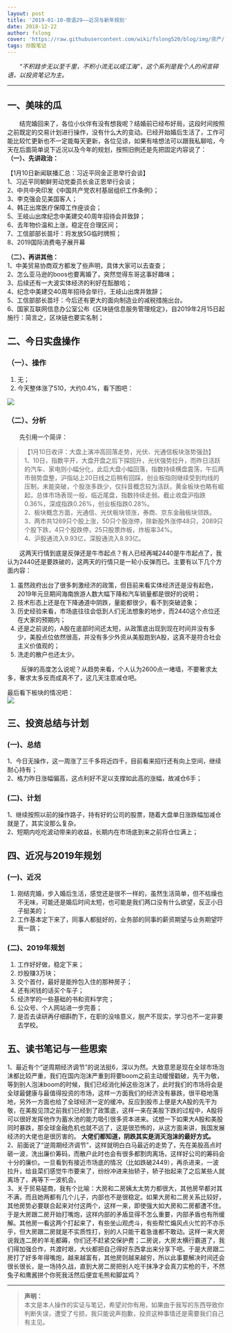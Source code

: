 ```yaml
---
layout: post
title: '2019-01-10-夜语29——近况与新年规划'
date: 2018-12-22
author: fslong
cover: 'https://raw.githubusercontent.com/wiki/fslong520/blog/img/资产/资产2019-01-10.jpg'
tags: 炒股笔记
---
```

  
&emsp;&emsp;*“不积跬步无以至千里，不积小流无以成江海”，这个系列是我个人的闲言碎语，以投资笔记为主。*  
   

---
  


## **一、美味的瓜**   
&emsp;&emsp;结完婚回来了，各位小伙伴有没有想我呢？结婚前已经布好局，这段时间按照之前既定的交易计划进行操作，没有什么大的变动。已经开始婚后生活了，工作可能比较忙更新也不一定能每天更新，各位见谅，如果有啥想法可以跟我私聊哈，今天在后面简单说下近况以及今年的规划，按照旧例还是先把固定内容说了：    
**（一）、先讲政治：**    


【1月10日新闻联播汇总：习近平同金正恩举行会谈】  
1、习近平同朝鲜劳动党委员长金正恩举行会谈；  
2、中共中央印发《中国共产党农村基层组织工作条例》；  
3、李克强会见美国客人；  
4、韩正出席医疗保障工作座谈会；  
5、王岐山出席纪念中美建交40周年招待会并致辞；  
6、去年物价温和上涨，稳定在合理区间；  
7、工信部部长苗圩：将发放5G临时牌照；  
8、2019国际消费电子展开幕                 

**（二）、再讲其他：**  
1、中美贸易协商双方都发了些声明，具体大家可以去查查；    
2、怎么亚马逊的boos也要离婚了，突然觉得东哥这事好趣味；  
3、后续还有一大波实体经济的利好在酝酿哈；  
4、纪念中美建交40周年招待会举行，王岐山出席并致辞；  
5、工信部部长苗圩：今后还有更大的面向制造业的减税措施出台。   
6、国家互联网信息办公室公布《区块链信息服务管理规定》，自2019年2月15日起施行：简言之，区块链也要实名制；     


## **二、今日实盘操作**
### **（一）、操作**
1. 无；  
2. 今天整体涨了510，大约0.4%，看下图吧：   
     
![](https://raw.githubusercontent.com/wiki/fslong520/blog/img/资产/资产2019-01-10.jpg)
### **（二）、分析**  
 
&emsp;&emsp;先引用一个简评：   
> 【1月10日收评：大盘上演冲高回落走势，光伏、光通信板块涨势强劲】     
1、10日，指数平开，大盘开盘之后下探回升，光伏强势拉升，而昨日活跃的汽车、家电则小幅分化，此后大盘小幅回落，指数持续横盘震荡，午后两市弱势盘整，沪指站上20日线之后稍有回踩，创业板指则继续受到均线的压制，未能突破，个股涨多跌少，仅抖音概念较为活跃，黄金板块也略有崛起，总体市场表现一般，临近尾盘，指数持续走弱。截止收盘沪指跌0.36%，深成指跌0.26%，创业板指跌0.28%。  
2、板块概念方面，光通信、光伏板块领涨，券商、京东金融板块领跌。    
3、两市共1269只个股上涨，50只个股涨停，除新股外涨停48只，2089只个股下跌，4只个股跌停，25只股票炸板，炸板率34%。    
4、沪股通流入9.93亿，深股通流入8.93亿。       

&emsp;&emsp;这两天行情到底是反弹还是牛市起点？有人已经再喊2440是牛市起点了，我认为2440还是要跌破的，这两天的行情只是一轮小反弹而已。主要有以下几个方面内容：  
1. 虽然政府出台了很多刺激经济的政策，但目前来看实体经济还是没有起色，2019年元旦期间海南旅游人数大幅下降和汽车销量都是很好的说明；
2. 技术形态上还是在下降通道中阴跌，量能都很少，看不到突破迹象；  
3. 历史经验来看，市场底往往会低到人们无法想象的地步，而2440这个点位还在大家的预期内；  
4. 还是之前说的，A股在底部时间还太短，从政策底出现到现在时间并没有多少，美股点位依然很高，并没有多少外资从美股跑到A股，这真不是符合社会主义价值观的；
5. 洗走的散户也还太少。     

&emsp;&emsp;  反弹的高度怎么说呢？从趋势来看，个人认为2600点一堵墙，不要奢求太多，奢求太多反而成真不了，这几天注意减仓吧。

最后看下板块的情况吧：    
![](https://raw.githubusercontent.com/wiki/fslong520/blog/img/板块/资金流入流出2019-01-10.jpg)   


## **三、投资总结与计划**
### (一)、总结
1、今日无操作，这一周涨了三千多将近四千，目前看来招行还有向上空间，继续耐心持有；  
2、格力昨日涨幅偏高，这点利好不足以支撑如此高的涨幅，故减仓6手；  
### (二)、计划
1、继续按照以前的操作路子，持有好的公司的股票，随着大盘单日涨跌幅加减仓就是了，其实没那么复杂。  
2、短期内吃吃波动带来的收益，长期内在市场底到来之前将仓位满上；    

## **四、近况与2019年规划**  
### (一)、近况
1. 刚结完婚，步入婚后生活，感觉还是很不一样的，虽然生活简单，但不枯燥也不无味，可能还是婚后时间太短，也可能是我们两口没有什么欲望，反正小日子挺美的；
2. 工作基本定下来了，同事人都挺好的，业务部的同事的薪资期望与业务期望吓我一跳；  
  
### (二)、2019年规划
1. 工作好好做，稳定下来；
2. 炒股赚3万块；
3. 交个首付，最好是能拎包入住的那种房子；
4. 还有闲钱的话买个车子；
5. 经济学的一些基础的书和资料学完；
6. 公众号、个人网站进一步完善；
7. 是否去读研再仔细斟酌下，在职的没啥意义，脱产不现实，学习也不一定非要去学校。


## **五、读书笔记与一些思索**  
1、最近有个“逆周期经济调节”的说法挺6，深以为然。大致意思是现在全球市场泡沫都比较严重，我们在国内泡沫严重到将要boom之前主动缓慢戳破，先干为敬，等到别人泡沫boom的时候，我们已经消化掉这些泡沫了，此时我们的市场将会是全球最健康与最值得投资的市场，这样一方面我们的经济没有暴跌，很平稳地落地，另外一方面也给了全球经济一定的缓冲。反应到股市上便是大A股的先干为敬，在美股见顶之前我们已经到了政策底，这样一来在美股下跌的过程中，A股将可以很好发挥他作为蓄水池的能力吸引很多资本进来。试想一下如果大A股和美股同时暴跌，那全球金融危机也就不远了，这是很恐怖的，从这方面来讲，我国发展经济的大佬也是很厉害的。 **大佬们都知道，阴跌其实是消灭泡沫的最好方式。**  
2、前面说了“逆周期经济调节”，这样就明白白马最近的走势了，先在美股高点时砸一波，洗出廉价筹码，而散户此时也会有很多都割肉离场，这样好公司的筹码会十分的廉价。一旦看到有接近市场底的情况（比如跌破2449），再杀进来，一波拉升，给韭菜们感觉牛市要来了，纷纷冲进来抬轿子，轿子抬起来了之后某些人就离场了，再等下一波机会。  
3、关于贸易磋商，我有个比喻：大房和二房姨太太势力都很大，其他房早都对其不满，而且她两都有几个儿子，内部也不是很稳定。如果大房和二房关系比较好，其他房势必要联合起来对付这两个，这样一来，即使强大如大房和二房都遭不住。于是大房跟二房开始打嘴炮，这样内部的矛盾显得不怎么重要，内部矛盾也有所缓解。其他房一看这两个打起来了，有些坐山观虎斗，有些帮忙煽风点火忙的不亦乐乎，但大房跟二房就是不实质性打，别的人只能干着急谁都不敢动。这样一来大房说我连二房的羊毛都薅，你们还不赶紧交保护费；二房说，大房太横行霸道了，我们得加强合作，共渡时艰，大伙都把自己得好东西拿出来分享下吧。于是大房跟二房打了好多年得嘴炮，越来越富有，其他房则越来越穷，所以此事要解决时间还会很长很长，是一场持久战，直到大房二房把别人吃干抹净才会真刀实枪的干，不然兔子和鹰酱拼个你死我活然后便宜毛熊和脚盆鸡？
    

---   
  
> **声明：**  
> 本文是本人操作的实证与笔记，希望对你有用，如果由于我写的东西导致你判断失误，遭受了亏损，我只能说声抱歉，投资这种事情还是需要我们自己有主见。